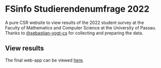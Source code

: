 # FSinfo Studierendenumfrage 2022 

A pure CSR website to view results of the 2022 student survey at the Faculty of Mathematics and Computer Science at the University of Passau.
Thanks to [@sebastian-vogt-cs](https://github.com/sebastian-vogt-cs) for collecting and preparing the data.

## View results

The final web-app can be viewed [here](https://students.fim.uni-passau.de/~harrerj/studierendenumfrage2022/index.html).
